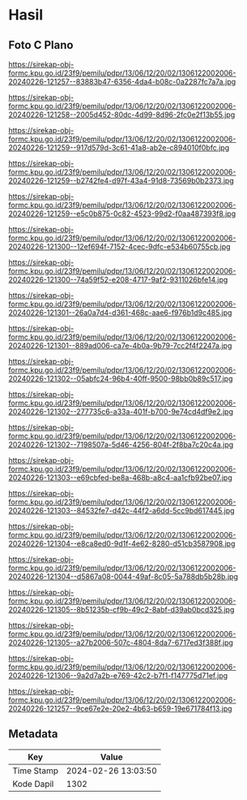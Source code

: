 # Hasil

## Foto C Plano

https://sirekap-obj-formc.kpu.go.id/23f9/pemilu/pdpr/13/06/12/20/02/1306122002006-20240226-121257--83883b47-6356-4da4-b08c-0a2287fc7a7a.jpg

https://sirekap-obj-formc.kpu.go.id/23f9/pemilu/pdpr/13/06/12/20/02/1306122002006-20240226-121258--2005d452-80dc-4d99-8d96-2fc0e2f13b55.jpg

https://sirekap-obj-formc.kpu.go.id/23f9/pemilu/pdpr/13/06/12/20/02/1306122002006-20240226-121259--917d579d-3c61-41a8-ab2e-c894010f0bfc.jpg

https://sirekap-obj-formc.kpu.go.id/23f9/pemilu/pdpr/13/06/12/20/02/1306122002006-20240226-121259--b2742fe4-d97f-43a4-91d8-73569b0b2373.jpg

https://sirekap-obj-formc.kpu.go.id/23f9/pemilu/pdpr/13/06/12/20/02/1306122002006-20240226-121259--e5c0b875-0c82-4523-99d2-f0aa487393f8.jpg

https://sirekap-obj-formc.kpu.go.id/23f9/pemilu/pdpr/13/06/12/20/02/1306122002006-20240226-121300--12ef694f-7152-4cec-9dfc-e534b60755cb.jpg

https://sirekap-obj-formc.kpu.go.id/23f9/pemilu/pdpr/13/06/12/20/02/1306122002006-20240226-121300--74a59f52-e208-4717-9af2-9311026bfe14.jpg

https://sirekap-obj-formc.kpu.go.id/23f9/pemilu/pdpr/13/06/12/20/02/1306122002006-20240226-121301--26a0a7d4-d361-468c-aae6-f976b1d9c485.jpg

https://sirekap-obj-formc.kpu.go.id/23f9/pemilu/pdpr/13/06/12/20/02/1306122002006-20240226-121301--889ad006-ca7e-4b0a-9b79-7cc2f4f2247a.jpg

https://sirekap-obj-formc.kpu.go.id/23f9/pemilu/pdpr/13/06/12/20/02/1306122002006-20240226-121302--05abfc24-96b4-40ff-9500-98bb0b89c517.jpg

https://sirekap-obj-formc.kpu.go.id/23f9/pemilu/pdpr/13/06/12/20/02/1306122002006-20240226-121302--277735c6-a33a-401f-b700-9e74cd4df9e2.jpg

https://sirekap-obj-formc.kpu.go.id/23f9/pemilu/pdpr/13/06/12/20/02/1306122002006-20240226-121302--7198507a-5d46-4256-804f-2f8ba7c20c4a.jpg

https://sirekap-obj-formc.kpu.go.id/23f9/pemilu/pdpr/13/06/12/20/02/1306122002006-20240226-121303--e69cbfed-be8a-468b-a8c4-aa1cfb92be07.jpg

https://sirekap-obj-formc.kpu.go.id/23f9/pemilu/pdpr/13/06/12/20/02/1306122002006-20240226-121303--84532fe7-d42c-44f2-a6dd-5cc9bd617445.jpg

https://sirekap-obj-formc.kpu.go.id/23f9/pemilu/pdpr/13/06/12/20/02/1306122002006-20240226-121304--e8ca8ed0-9d1f-4e62-8280-d51cb3587908.jpg

https://sirekap-obj-formc.kpu.go.id/23f9/pemilu/pdpr/13/06/12/20/02/1306122002006-20240226-121304--d5867a08-0044-49af-8c05-5a788db5b28b.jpg

https://sirekap-obj-formc.kpu.go.id/23f9/pemilu/pdpr/13/06/12/20/02/1306122002006-20240226-121305--8b51235b-cf9b-49c2-8abf-d39ab0bcd325.jpg

https://sirekap-obj-formc.kpu.go.id/23f9/pemilu/pdpr/13/06/12/20/02/1306122002006-20240226-121305--a27b2006-507c-4804-8da7-6717ed3f388f.jpg

https://sirekap-obj-formc.kpu.go.id/23f9/pemilu/pdpr/13/06/12/20/02/1306122002006-20240226-121306--9a2d7a2b-e769-42c2-b7f1-f147775d71ef.jpg

https://sirekap-obj-formc.kpu.go.id/23f9/pemilu/pdpr/13/06/12/20/02/1306122002006-20240226-121257--9ce67e2e-20e2-4b63-b659-19e671784f13.jpg


## Metadata

| Key        | Value               |
| ---------- | ------------------- |
| Time Stamp | 2024-02-26 13:03:50 |
| Kode Dapil | 1302                |



